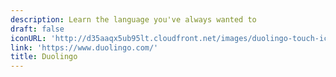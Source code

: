 ```yaml
---
description: Learn the language you've always wanted to
draft: false
iconURL: 'http://d35aaqx5ub95lt.cloudfront.net/images/duolingo-touch-icon2.png'
link: 'https://www.duolingo.com/'
title: Duolingo
---
```

